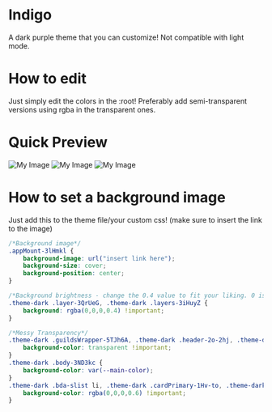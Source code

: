 # Indigo
A dark purple theme that you can customize! Not compatible with light mode.

# How to edit

Just simply edit the colors in the :root! Preferably add semi-transparent versions using rgba in the transparent ones.
 
# Quick Preview
![My Image](https://cdn.discordapp.com/attachments/477916496673112066/477918976836501504/Discord_2018-08-11_21-13-09.png)
![My Image](https://cdn.discordapp.com/attachments/477916496673112066/477918979068002306/Discord_2018-08-11_21-13-32.png)
![My Image](https://cdn.discordapp.com/attachments/476867473573019680/485054442971070464/Discord_2018-08-31_13-52-50.png)

# How to set a background image
Just add this to the theme file/your custom css! (make sure to insert the link to the image)
```css
/*Background image*/
.appMount-3lHmkl {
    background-image: url("insert link here");
    background-size: cover;
    background-position: center;
}

/*Background brightness - change the 0.4 value to fit your liking. 0 is the brightest and 1 is solid black*/
.theme-dark .layer-3QrUeG, .theme-dark .layers-3iHuyZ {
    background: rgba(0,0,0,0.4) !important;
}

/*Messy Transparency*/
.theme-dark .guildsWrapper-5TJh6A, .theme-dark .header-2o-2hj, .theme-dark .scrollerWrap-2lJEkd, .theme-dark .container-2Thooq, .theme-dark .headerBar-UHpsPw, .theme-dark .messagesWrapper-3lZDfY, .theme-dark .chat-3bRxxu form, .theme-dark .searchBar-6Kv8R2, .theme-dark .members-1998pB, .theme-dark #friends .friends-table .friends-table-header, .channels-Ie2l6A, .theme-dark .chat-3bRxxu, .container-PNkimc, .flex-spacer, .theme-dark .container-2lgZY8, .theme-dark .content-yTz4x3, .theme-dark #friends, .theme-dark .ui-standard-sidebar-view .sidebar-region, .scrollerWrap-2lJEkd, .theme-dark .ui-standard-sidebar-view, .theme-dark .modal-3HD5ck, .theme-dark .ui-standard-sidebar-view .content-region, .theme-dark .standardSidebarView-3F1I7i, .theme-dark .contentRegion-3nDuYy, .theme-dark .sidebarRegion-VFTUkN, .theme-dark .typing-2GQL18, .theme-dark .gameLibrary-TTDw4Y, .theme-dark .header-39GIC8, .theme-dark .activityFeed-28jde9, .theme-dark .applicationStore-1pNvnv, .autocompleteRowVertical-q1K4ky, .themedPopout-25DgLi .header-SsaQ8X, .theme-dark .footer-1kmXd4, .theme-dark .messageGroupWrapper-o-Zw7G, .messageGroupWrapperOffsetCorrection-phOU-k, .theme-dark .item-1GzJrl, .theme-dark .container-3ayLPN, .theme-dark .search-results-wrap .search-result.expanded .search-result-message.hit, .theme-dark .search-results-wrap .search-result .hit, .theme-dark .queryContainer-RKFJW-, .theme-dark .search-results-wrap .search-header, .header-1R_AjF, .theme-dark .footer-2yfCgX, .theme-dark .container-3cGP6G, .create-guild-container.deprecated, .create-guild-container.deprecated .action, .theme-dark .card-FDVird:hover, .theme-dark .markup-2BOw-j pre, .theme-dark .container-3gCOGc, .theme-dark .friendsTable-133bsv .friendsTableHeader-32yE7d, .theme-dark .friendsTable-133bsv .friendTableAddWrapper-nHHZtK .friendTableAddHeader-m9bzFr, .theme-dark .friendsTable-133bsv .friendTableAddWrapper-nHHZtK .friendTableSuggestionsHeader-2zSnpD, .resultsWrapper-hoiXCY, .theme-dark .searchResultsWrap-2DKFzt {
    background-color: transparent !important;
}
.theme-dark .body-3ND3kc {
    background-color: var(--main-color);
}	
.theme-dark .bda-slist li, .theme-dark .cardPrimary-1Hv-to, .theme-dark .cardPrimaryEditable-3KtE4g, .theme-dark .cardPrimaryEditable-3KtE4g[style*="border-color: rgb(114, 137, 218); background-color: rgb(114, 137, 218);"], .theme-dark .autocomplete-1vrmpx, .theme-dark .messagesPopoutWrap-1MQ1bW, .theme-dark .popout-3sVMXz, .theme-dark .menu-Sp6bN1, .resultsGroup-r_nuzN, .theme-dark .search-results-wrap, .theme-dark.contextMenu-HLZMGh, .create-guild-container.deprecated .form.deprecated .form-inner, .theme-dark .card-FDVird:before, .theme-dark .button-mM-y8i, .uploadModal-2ifh8j, .theme-dark .wrapperAudio-1jDe0Q, .theme-dark .markup-2BOw-j code, .tooltip-1OS-Ti.black-2bmmnj, .theme-dark .searchHeader-1l-wpR, .theme-dark .searchResult-3pzFAB .hit-NLlWXA, .theme-dark .searchResult-3pzFAB.expanded-v2Szsz .searchResultMessage-2VxO12 {
    background-color: rgba(0,0,0,0.6) !important;
}
```
